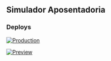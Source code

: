 ## Simulador Aposentadoria

### Deploys

[![Production](https://img.shields.io/github/deployments/almerindopaixao/simulador-aposentadoria/production?label=production&logo=vercel)](simuladoraposentadoria.com.br)

[![Preview](https://img.shields.io/github/deployments/almerindopaixao/simulador-aposentadoria/preview?label=preview&logo=vercel)]()